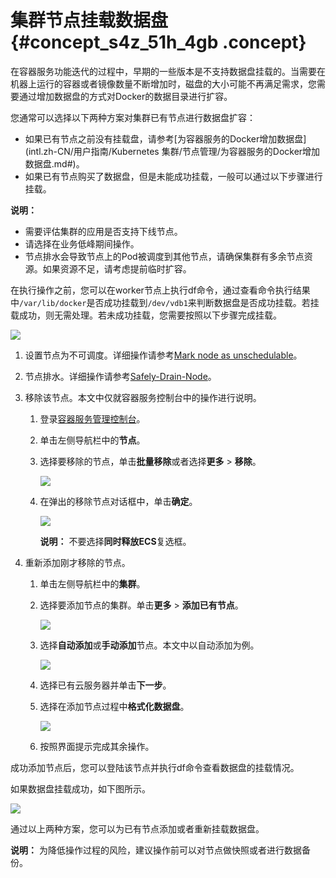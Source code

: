 # 集群节点挂载数据盘 {#concept_s4z_51h_4gb .concept}

在容器服务功能迭代的过程中，早期的一些版本是不支持数据盘挂载的。当需要在机器上运行的容器或者镜像数量不断增加时，磁盘的大小可能不再满足需求，您需要通过增加数据盘的方式对Docker的数据目录进行扩容。

您通常可以选择以下两种方案对集群已有节点进行数据盘扩容：

-   如果已有节点之前没有挂载盘，请参考[为容器服务的Docker增加数据盘](intl.zh-CN/用户指南/Kubernetes 集群/节点管理/为容器服务的Docker增加数据盘.md#)。
-   如果已有节点购买了数据盘，但是未能成功挂载，一般可以通过以下步骤进行挂载。

**说明：** 

-   需要评估集群的应用是否支持下线节点。
-   请选择在业务低峰期间操作。
-   节点排水会导致节点上的Pod被调度到其他节点，请确保集群有多余节点资源。如果资源不足，请考虑提前临时扩容。

在执行操作之前，您可以在worker节点上执行df命令，通过查看命令执行结果中`/var/lib/docker`是否成功挂载到`/dev/vdb1`来判断数据盘是否成功挂载。若挂载成功，则无需处理。若未成功挂载，您需要按照以下步骤完成挂载。

![](http://static-aliyun-doc.oss-cn-hangzhou.aliyuncs.com/assets/img/119756/154873955638111_zh-CN.png)

1.  设置节点为不可调度。详细操作请参考[Mark node as unschedulable](https://kubernetes.io/docs/reference/generated/kubectl/kubectl-commands?spm=a2c4e.11153940.blogcont686229.11.474d61a9QLqauh#cordon)。
2.  节点排水。详细操作请参考[Safely-Drain-Node](https://kubernetes.io/docs/tasks/administer-cluster/safely-drain-node/)。
3.  移除该节点。本文中仅就容器服务控制台中的操作进行说明。
    1.  登录[容器服务管理控制台](https://cs.console.aliyun.com)。
    2.  单击左侧导航栏中的**节点**。
    3.  选择要移除的节点，单击**批量移除**或者选择**更多** \> **移除**。

        ![](http://static-aliyun-doc.oss-cn-hangzhou.aliyuncs.com/assets/img/119756/154873955738117_zh-CN.png)

    4.  在弹出的移除节点对话框中，单击**确定**。

        ![](http://static-aliyun-doc.oss-cn-hangzhou.aliyuncs.com/assets/img/119756/154873955738118_zh-CN.png)

        **说明：** 不要选择**同时释放ECS**复选框。

4.  重新添加刚才移除的节点。
    1.  单击左侧导航栏中的**集群**。
    2.  选择要添加节点的集群。单击**更多** \> **添加已有节点**。

        ![](http://static-aliyun-doc.oss-cn-hangzhou.aliyuncs.com/assets/img/119756/154873955738112_zh-CN.png)

    3.  选择**自动添加**或**手动添加**节点。本文中以自动添加为例。 

        ![](http://static-aliyun-doc.oss-cn-hangzhou.aliyuncs.com/assets/img/119756/154873955738113_zh-CN.png)

    4.  选择已有云服务器并单击**下一步**。
    5.  选择在添加节点过程中**格式化数据盘**。

        ![](http://static-aliyun-doc.oss-cn-hangzhou.aliyuncs.com/assets/img/119756/154873955738114_zh-CN.png)

    6.  按照界面提示完成其余操作。

成功添加节点后，您可以登陆该节点并执行df命令查看数据盘的挂载情况。

如果数据盘挂载成功，如下图所示。

![](http://static-aliyun-doc.oss-cn-hangzhou.aliyuncs.com/assets/img/119756/154873955638111_zh-CN.png)

通过以上两种方案，您可以为已有节点添加或者重新挂载数据盘。

**说明：** 为降低操作过程的风险，建议操作前可以对节点做快照或者进行数据备份。

